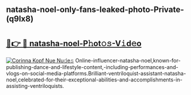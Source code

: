 ## natasha-noel-only-fans​-leaked-photo​-Private-(q9lx8)


# <h2><a href="https://mediaupload.pro?title=natasha-noel&ref=git">🔗👉 🔴 natasha-noel-P𝚑ot𝚘𝚜-V𝚒d𝚎o</a></h2>

[![Corinna Kopf Nue Nu𝚍e𝚜](https://i.imgur.com/0qMVB7G.gif)](https://mediaupload.pro?title=natasha-noel&ref=git)
Online-influencer-natasha-noel,known-for-publishing-dance-and-lifestyle-content,-including-performances-and-vlogs-on-social-media-platforms.Brilliant-ventriloquist-assistant-natasha-noel,celebrated-for-their-exceptional-abilities-and-accomplishments-in-assisting-ventriloquists.  